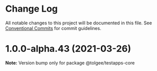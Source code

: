 # Change Log

All notable changes to this project will be documented in this file.
See [Conventional Commits](https://conventionalcommits.org) for commit guidelines.

# 1.0.0-alpha.43 (2021-03-26)

**Note:** Version bump only for package @tolgee/testapps-core
